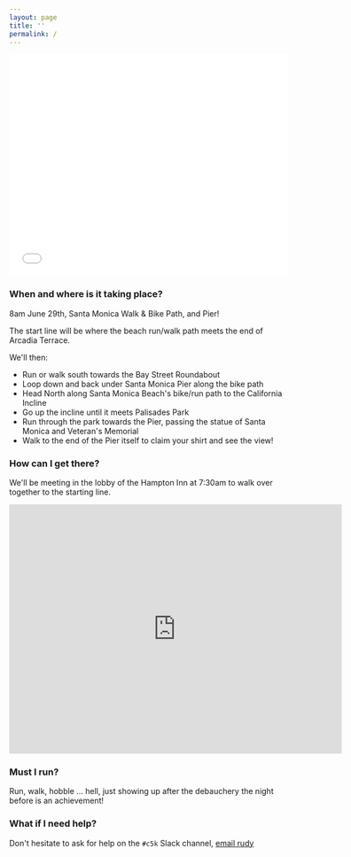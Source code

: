 ```yaml
---
layout: page
title: ''
permalink: /
---
```


<iframe id="mapmyfitness_route" src="//snippets.mapmycdn.com/routes/view/embedded/2122345600?width=600&height=400&&line_color=E60f0bdb&rgbhex=DB0B0E&distance_markers=0&unit_type=imperial&map_mode=ROADMAP&last_updated=2018-06-25T00:34:29-04:00" height="400px" width="100%" frameborder="0"></iframe>

### When and where is it taking place?

8am June 29th, Santa Monica Walk & Bike Path, and Pier!

The start line will be where the beach run/walk path meets the end of Arcadia Terrace.

We'll then:

- Run or walk south towards the Bay Street Roundabout
- Loop down and back under Santa Monica Pier along the bike path
- Head North along Santa Monica Beach's bike/run path to the California Incline
- Go up the incline until it meets Palisades Park
- Run through the park towards the Pier, passing the statue of Santa Monica and Veteran's Memorial
- Walk to the end of the Pier itself to claim your shirt and see the view!

### How can I get there?

We'll be meeting in the lobby of the Hampton Inn at 7:30am to walk over together to the starting line.

<iframe src="https://www.google.com/maps/embed?pb=!1m28!1m12!1m3!1d3307.2465244951495!2d-118.49477933393804!3d34.011882477301725!2m3!1f0!2f0!3f0!3m2!1i1024!2i768!4f13.1!4m13!3e2!4m5!1s0x80c2a4d23e149d6d%3A0xc2ba32f18807c8bc!2sHampton+Inn+%26+Suites+Santa+Monica%2C+Colorado+Avenue%2C+Santa+Monica%2C+CA!3m2!1d34.0149237!2d-118.49109849999999!4m5!1s0x80c2a4d6dd98460d%3A0x60aa991bde5e01ce!2s1673+Ocean+Front+Walk%2C+Santa+Monica%2C+CA+90401!3m2!1d34.0089998!2d-118.49464649999999!5e0!3m2!1sen!2sus!4v1529943033448" width="600" height="450" frameborder="0" style="border:0" allowfullscreen></iframe>

### Must I run?

Run, walk, hobble ... hell, just showing up after the debauchery the
night before is an achievement!

### What if I need help?

Don't hesitate to ask for help on the `#c5k` Slack channel,
[email rudy](mailto:rudy@carbonfive.com)

